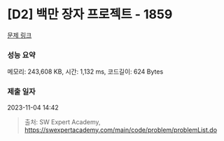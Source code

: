 # [D2] 백만 장자 프로젝트 - 1859 

[문제 링크](https://swexpertacademy.com/main/code/problem/problemDetail.do?contestProbId=AV5LrsUaDxcDFAXc) 

### 성능 요약

메모리: 243,608 KB, 시간: 1,132 ms, 코드길이: 624 Bytes

### 제출 일자

2023-11-04 14:42



> 출처: SW Expert Academy, https://swexpertacademy.com/main/code/problem/problemList.do